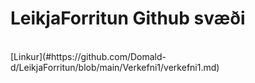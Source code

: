 # LeikjaForritun Github svæði
<br>
[Linkur](#https://github.com/Domald-d/LeikjaForritun/blob/main/Verkefni1/verkefni1.md)

